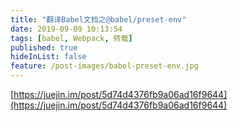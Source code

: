 ```yaml
---
title: "翻译Babel文档之@babel/preset-env"
date: 2019-09-09 10:13:54
tags: [babel, Webpack, 转载]
published: true
hideInList: false
feature: /post-images/babel-preset-env.jpg
---
```


[https://juejin.im/post/5d74d4376fb9a06ad16f9644](https://juejin.im/post/5d74d4376fb9a06ad16f9644)
